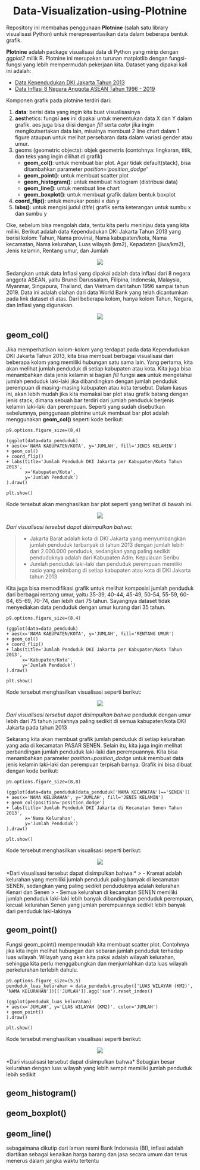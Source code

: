 <h1 align="center">Data-Visualization-using-Plotnine</h1>

Repository ini membahas penggunaan **Plotnine** (salah satu library visualisasi Python) untuk merepresentasikan data dalam beberapa bentuk grafik.

  **Plotnine** adalah package visualisasi data di Python yang mirip dengan *ggplot2* milik R. Plotnine ini merupakan turunan matplotlib dengan fungsi-fungsi yang lebih mempermudah pekerjaan kita. Dataset yang dipakai kali ini adalah:
  * [Data Kependudukan DKI Jakarta Tahun 2013](https://storage.googleapis.com/dqlab-dataset/datakependudukandki-dqlab.csv)
  * [Data Inflasi 8 Negara Anggota ASEAN Tahun 1996 - 2019](https://api.worldbank.org/v2/en/indicator/FP.CPI.TOTL.ZG?downloadformat=excel)
 
 
 
 Komponen grafik pada plotnine terdiri dari:
 1. **data**: berisi data yang ingin kita buat visualisasinya
 2. **aes**thetics: fungsi **aes** ini dipakai untuk menentukan data X dan Y dalam grafik. aes juga bisa diisi dengan *fill* serta *color* jika ingin mengikutsertakan data lain, misalnya membuat 2 line chart dalam 1 figure ataupun untuk melihat persebaran data dalam variasi gender atau umur.
 3. geoms (geometric objects): objek geometris (contohnya: lingkaran, titik, dan teks yang ingin dilihat di grafik)
      - **geom_col()**: untuk membuat bar plot. Agar tidak default(stack), bisa ditambahkan parameter *position='position_dodge'*
      - **geom_point()**: untuk membuat scatter plot
      - **geom_histogram()**: untuk membuat histogram (distribusi data)
      - **geom_line()**: untuk membuat line chart
      - **geom_boxplot()**: untuk membuat grafik dalam bentuk boxplot
4. **coord_flip()**: untuk menukar posisi x dan y
5. **labs()**: untuk mengisi judul (*title*) grafik serta keterangan untuk sumbu x dan sumbu y<br/>


Oke, sebelum bisa mengolah data, tentu kita perlu meninjau data yang kita miliki. Berikut adalah data Kependudukan DKI Jakarta Tahun 2013 yang berisi kolom: 
Tahun, Nama provinsi, Nama kabupaten/kota, Nama kecamatan, Nama kelurahan, Luas wilayah (km2), Kepadatan (jiwa/km2), Jenis kelamin, Rentang umur, dan Jumlah  
<p align="center">
  <img src="https://user-images.githubusercontent.com/49611937/115340390-c678b100-a1d0-11eb-8d14-ea8a86f4f96f.png" />
</p>


Sedangkan untuk data Inflasi yang dipakai adalah data inflasi dari 8 negara anggota ASEAN, yaitu Brunei Darussalam, Filipina, Indonesia, Malaysia, Myanmar, Singapura, Thailand, dan Vietnam dari tahun 1996 sampai tahun 2019. Data ini adalah olahan dari data World Bank yang telah dicantumkan pada link dataset di atas. Dari beberapa kolom, hanya kolom Tahun, Negara, dan Inflasi yang digunakan.
<p align="center">
  <img src="https://user-images.githubusercontent.com/49611937/115339866-d5129880-a1cf-11eb-83d1-d44481ab1c58.png" />
</p>


## geom_col()
Jika memperhatikan kolom-kolom yang terdapat pada data Kependudukan DKI Jakarta Tahun 2013, kita bisa membuat berbagai visualisasi dari beberapa kolom yang memiliki hubungan satu sama lain. Yang pertama, kita akan melihat jumlah penduduk di setiap kabupaten atau kota. Kita juga bisa menambahkan data jenis kelamin si bagian *fill* fungsi **aes** untuk mengetahui jumlah penduduk laki-laki jika dibandingkan dengan jumlah penduduk perempuan di masing-masing kabupaten atau kota tersebut. Dalam kasus ini, akan lebih mudah jika kita memakai bar plot atau grafik batang dengan jenis stack, dimana sebuah bar terdiri dari jumlah penduduk berjenis kelamin laki-laki dan perempuan. 
Seperti yang sudah disebutkan sebelumnya, penggunaan plotnine untuk membuat bar plot adalah menggunakan **geom_col()** seperti kode berikut:
```
p9.options.figure_size=(8,4)

(ggplot(data=data_penduduk)
+ aes(x='NAMA KABUPATEN/KOTA', y='JUMLAH', fill='JENIS KELAMIN') 
+ geom_col() 
+ coord_flip() 
+ labs(title='Jumlah Penduduk DKI Jakarta per Kabupaten/Kota Tahun 2013',   
       x='Kabupaten/Kota',
       y='Jumlah Penduduk')
).draw()

plt.show()
```
Kode tersebut akan menghasilkan bar plot seperti yang terlihat di bawah ini.  
<p align="center">
  <img src="https://user-images.githubusercontent.com/49611937/115344367-836e0c00-a1d7-11eb-8c90-a9a3ad7bc5f1.png" />
</p>

*Dari visualisasi tersebut dapat disimpulkan bahwa*:
>   - Jakarta Barat adalah kota di DKI Jakarta yang menyumbangkan jumlah penduduk terbanyak di tahun 2013 dengan jumlah lebih dari 2.000.000 penduduk, sedangkan yang paling sedikit penduduknya adalah dari Kabupaten Adm. Kepulauan Seribu
>   - Jumlah penduduk laki-laki dan penduduk perempuan memiliki rasio yang seimbang di setiap kabupaten atau kota di DKI Jakarta tahun 2013

Kita juga bisa memodifikasi grafik untuk melihat komposisi jumlah penduduk dari berbagai rentang umur, yaitu 35-39, 40-44, 45-49, 50-54, 55-59, 60-64, 65-69, 70-74, dan lebih dari 75 tahun. Sayangnya dataset tidak menyediakan data penduduk dengan umur kurang dari 35 tahun. 
 ```
 p9.options.figure_size=(8,4)

(ggplot(data=data_penduduk)
+ aes(x='NAMA KABUPATEN/KOTA', y='JUMLAH', fill='RENTANG UMUR') 
+ geom_col()
+ coord_flip()
+ labs(title='Jumlah Penduduk DKI Jakarta per Kabupaten/Kota Tahun 2013',   
       x='Kabupaten/Kota',
       y='Jumlah Penduduk')
).draw()

plt.show()
```
Kode tersebut menghasilkan visualisasi seperti berikut:
<p align="center">
  <img src="https://user-images.githubusercontent.com/49611937/115348252-9a632d00-a1dc-11eb-90ab-8e1d4425e3b8.png" />
</p>

*Dari visualisasi tersebut dapat disimpulkan bahwa* penduduk dengan umur lebih dari 75 tahun jumlahnya paling sedikit di semua kabupaten/kota DKI Jakarta pada tahun 2013


Sekarang kita akan membuat grafik jumlah penduduk di setiap kelurahan yang ada di kecamatan PASAR SENEN. Selain itu, kita juga ingin melihat perbandingan jumlah penduduk laki-laki dan perempuannya. Kita bisa menambahkan parameter *position=position_dodge* untuk membuat data jenis kelamin laki-laki dan perempuan terpisah barnya. Grafik ini bisa dibuat dengan kode berikut:
```
p9.options.figure_size=(8,8)

(ggplot(data=data_penduduk[data_penduduk['NAMA KECAMATAN']=='SENEN'])
+ aes(x='NAMA KELURAHAN', y='JUMLAH', fill='JENIS KELAMIN') 
+ geom_col(position='position_dodge') 
+ labs(title='Jumlah Penduduk DKI Jakarta di Kecamatan Senen Tahun 2013',   
       x='Nama Kelurahan',
       y='Jumlah Penduduk')
).draw()

plt.show()
```
Kode tersebut menghasilkan visualisasi seperti berikut:
<p align="center">
  <img src="https://user-images.githubusercontent.com/49611937/115351816-d6988c80-a1e0-11eb-80e4-2d16076e4b88.png" />
</p>
*Dari visualisasi tersebut dapat disimpulkan bahwa:*
>   - Kramat adalah kelurahan yang memiliki jumlah penduduk paling banyak di kecamatan SENEN, sedangkan yang paling sedikit penduduknya adalah kelurahan Kenari dan Senen
>   - Semua kelurahan di kecamatan SENEN memiliki jumlah penduduk laki-laki lebih banyak dibandingkan penduduk perempuan, kecuali kelurahan Senen yang jumlah perempuannya sedikit lebih banyak dari penduduk laki-lakinya  


## geom_point()
Fungsi geom_point() mempermudah kita membuat scatter plot. Contohnya jika kita ingin melihat hubungan dan sebaran jumlah penduduk terhadap luas wilayah. Wilayah yang akan kita pakai adalah wilayah kelurahan, sehingga kita perlu menggabungkan dan menjumlahkan data luas wilayah perkelurahan terlebih dahulu.
```
p9.options.figure_size=(5,5)
penduduk_luas_kelurahan = data_penduduk.groupby(['LUAS WILAYAH (KM2)', 'NAMA KELURAHAN'])[['JUMLAH']].agg('sum').reset_index()

(ggplot(penduduk_luas_kelurahan)
+ aes(x='JUMLAH', y='LUAS WILAYAH (KM2)', color='JUMLAH')
+ geom_point()     
).draw()

plt.show()
```
Kode tersebut menghasilkan visualisasi seperti berikut:
<p align="center">
  <img src="https://user-images.githubusercontent.com/49611937/115355204-a5ba5680-a1e4-11eb-8fb3-9e7f3831c95f.png" />
</p>
*Dari visualisasi tersebut dapat disimpulkan bahwa* Sebagian besar kelurahan dengan luas wilayah yang lebih sempit memiliki jumlah penduduk lebih sedikit

## geom_histogram()


## geom_boxplot()


## geom_line()



sebagaimana dikutip dari laman resmi Bank Indonesia (BI), inflasi adalah diartikan sebagai kenaikan harga barang dan jasa secara umum dan terus menerus dalam jangka waktu tertentu

